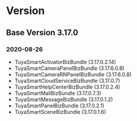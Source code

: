 # Version

## Base Version 3.17.0

### 2020-08-26

- TuyaSmartActivatorBizBundle (3.17.0.2.14)
- TuyaSmartCameraPanelBizBundle (3.17.6.0.8)
- TuyaSmartCameraRNPanelBizBundle (3.17.6.0.8)
- TuyaSmartCloudServiceBizBundle (3.17.0.7)
- TuyaSmartHelpCenterBizBundle (3.17.0.2.4)
- TuyaSmartMallBizBundle (3.17.0.7.3)
- TuyaSmartMessageBizBundle (3.17.0.1.2)
- TuyaSmartPanelBizBundle (3.17.0.2.1)
- TuyaSmartSceneBizBundle (3.17.0.1.6)

